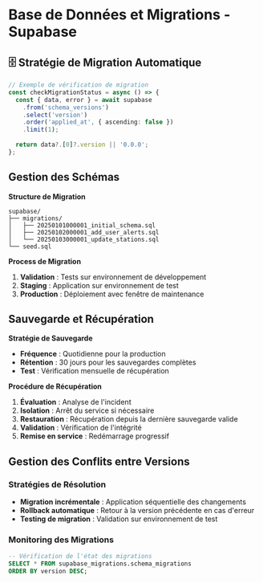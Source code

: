 
# Base de Données et Migrations - Supabase

## 🗄️ Stratégie de Migration Automatique

```typescript
// Exemple de vérification de migration
const checkMigrationStatus = async () => {
  const { data, error } = await supabase
    .from('schema_versions')
    .select('version')
    .order('applied_at', { ascending: false })
    .limit(1);
    
  return data?.[0]?.version || '0.0.0';
};
```

## Gestion des Schémas

**Structure de Migration**
```
supabase/
├── migrations/
│   ├── 20250101000001_initial_schema.sql
│   ├── 20250102000001_add_user_alerts.sql
│   └── 20250103000001_update_stations.sql
└── seed.sql
```

**Process de Migration**
1. **Validation** : Tests sur environnement de développement
2. **Staging** : Application sur environnement de test
3. **Production** : Déploiement avec fenêtre de maintenance

## Sauvegarde et Récupération

**Stratégie de Sauvegarde**
- **Fréquence** : Quotidienne pour la production
- **Rétention** : 30 jours pour les sauvegardes complètes
- **Test** : Vérification mensuelle de récupération

**Procédure de Récupération**
1. **Évaluation** : Analyse de l'incident
2. **Isolation** : Arrêt du service si nécessaire
3. **Restauration** : Récupération depuis la dernière sauvegarde valide
4. **Validation** : Vérification de l'intégrité
5. **Remise en service** : Redémarrage progressif

## Gestion des Conflits entre Versions

### Stratégies de Résolution
- **Migration incrémentale** : Application séquentielle des changements
- **Rollback automatique** : Retour à la version précédente en cas d'erreur
- **Testing de migration** : Validation sur environnement de test

### Monitoring des Migrations
```sql
-- Vérification de l'état des migrations
SELECT * FROM supabase_migrations.schema_migrations 
ORDER BY version DESC;
```
